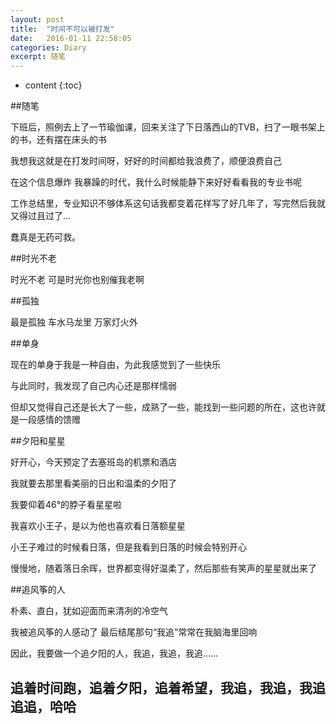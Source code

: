 ```yaml
---
layout: post
title:  "时间不可以被打发"
date:   2016-01-11 22:58:05
categories: Diary
excerpt: 随笔 
---
```

* content
{:toc}

##随笔

下班后，照例去上了一节瑜伽课，回来关注了下日落西山的TVB，扫了一眼书架上的书，还有摆在床头的书

我想我这就是在打发时间呀，好好的时间都给我浪费了，顺便浪费自己

在这个信息爆炸 我暴躁的时代，我什么时候能静下来好好看看我的专业书呢

工作总结里，专业知识不够体系这句话我都变着花样写了好几年了，写完然后我就又得过且过了…

蠢真是无药可救。

##时光不老

时光不老  可是时光你也别催我老啊

##孤独

最是孤独 车水马龙里 万家灯火外

##单身

现在的单身于我是一种自由，为此我感觉到了一些快乐

与此同时，我发现了自己内心还是那样懦弱

但却又觉得自己还是长大了一些，成熟了一些，能找到一些问题的所在，这也许就是一段感情的馈赠

##夕阳和星星

好开心，今天预定了去塞班岛的机票和酒店

我就要去那里看美丽的日出和温柔的夕阳了

我要仰着46°的脖子看星星啦

我喜欢小王子，是以为他也喜欢看日落额星星

小王子难过的时候看日落，但是我看到日落的时候会特别开心

慢慢地，随着落日余晖，世界都变得好温柔了，然后那些有笑声的星星就出来了

##追风筝的人

朴素、直白，犹如迎面而来清冽的冷空气

我被追风筝的人感动了  最后结尾那句“我追”常常在我脑海里回响

因此，我要做一个追夕阳的人，我追，我追，我追……

追着时间跑，追着夕阳，追着希望，我追，我追，我追追追，哈哈
---

